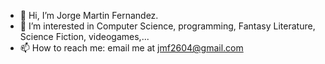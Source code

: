 - 👋 Hi, I’m Jorge Martin Fernandez.
- 👀 I’m interested in Computer Science, programming, Fantasy Literature, Science Fiction, videogames,...    
- 📫 How to reach me: email me at jmf2604@gmail.com


<!---
jorgemf2604/jorgemf2604 is a ✨ special ✨ repository because its `README.md` (this file) appears on your GitHub profile.
You can click the Preview link to take a look at your changes.
--->
